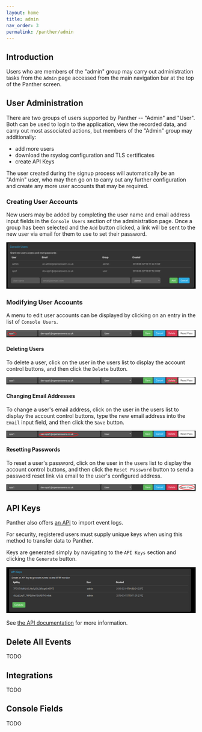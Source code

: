 ```yaml
---
layout: home
title: admin
nav_order: 3
permalink: /panther/admin
---
```


## Introduction

Users who are members of the "admin" group may carry out
administration tasks from the `Admin` page accessed from the main
navigation bar at the top of the Panther screen.


## User Administration

There are two groups of users supported by Panther -- "Admin" and
"User".  Both can be used to login to the application, view the
recorded data, and carry out most associated actions, but members of
the "Admin" group may additionally:
 + add more users
 + download the rsyslog configuration and TLS certificates
 + create API Keys

The user created during the signup process will automatically be an
"Admin" user, who may then go on to carry out any further
configuration and create any more user accounts that may be required.


### Creating User Accounts

New users may be added by completing the user name and email address
input fields in the `Console Users` section of the administration
page. Once a group has been selected and the `Add` button clicked, a
link will be sent to the new user via email for them to use to set
their password.

![](./media/console-users.png)


### Modifying User Accounts

A menu to edit user accounts can be displayed by clicking on an entry
in the list of `Console Users`.

![](./media/console-user-edit-modify.png)

#### Deleting Users

To delete a user, click on the user in the users list to display the
account control buttons, and then click the `Delete` button.

![](./media/console-user-edit-delete.png)

#### Changing Email Addresses

To change a user's email address, click on the user in the users list
to display the account control buttons, type the new email address
into the `Email` input field, and then click the `Save` button.

![](./media/console-user-edit-email.png)

#### Resetting Passwords

To reset a user's password, click on the user in the users list to
display the account control buttons, and then click the `Reset
Password` button to send a password reset link via email to the user's
configured address.

![](./media/console-user-edit-reset.png)

## API Keys

Panther also offers [an API](/api/) to import event logs.

For security, registered users must supply unique keys when using this
method to transfer data to Panther.

Keys are generated simply by navigating to the `API Keys` section and
clicking the `Generate` button.

![](./media/apigeneration.png "Generating an api key")

See [the API documentation](/api/) for more information.

## Delete All Events

TODO

## Integrations

TODO

## Console Fields

TODO
